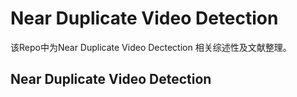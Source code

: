 # Near Duplicate Video Detection
该Repo中为Near Duplicate Video Dectection 相关综述性及文献整理。
## Near Duplicate Video Detection

